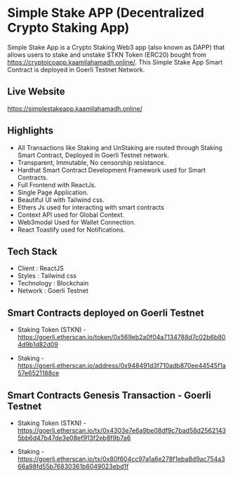 # Simple Stake APP (Decentralized Crypto Staking App)

Simple Stake App is a Crypto Staking Web3 app (also known as DAPP) that allows users to stake and unstake STKN Token (ERC20) bought from https://cryptoicoapp.kaamilahamadh.online/.
This Simple Stake App Smart Contract is deployed in Goerli Testnet Network.

## Live Website

https://simplestakeapp.kaamilahamadh.online/

## Highlights

- All Transactions like Staking and UnStaking are routed through Staking Smart Contract, Deployed in Goerli Testnet network.
- Transparent, Immutable, No censorship resistance.
- Hardhat Smart Contract Development Framework used for Smart Contracts.
- Full Frontend with ReactJs.
- Single Page Application.
- Beautiful UI with Tailwind css.
- Ethers Js used for interacting with smart contracts
- Context API used for Global Context.
- Web3modal Used for Wallet Connection.
- React Toastify used for Notifications.

## Tech Stack

- Client : ReactJS
- Styles : Tailwind css
- Technology : Blockchain
- Network : Goerli Testnet

## Smart Contracts deployed on Goerli Testnet

- Staking Token (STKN) - https://goerli.etherscan.io/token/0x569eb2a0f04a7134788d7c02b6b804d9b1d82d09

- Staking - https://goerli.etherscan.io/address/0x948491d3f710adb870ee44545f1a57e6521188ce

## Smart Contracts Genesis Transaction - Goerli Testnet

- Staking Token (STKN) - https://goerli.etherscan.io/tx/0x4303e7e6a9be08df9c7bad58d25621435bb6d47b47de3e08ef913f2eb8f9b7a6

- Staking - https://goerli.etherscan.io/tx/0x80f604cc97a1a6e278f1eba8d9ac754a366a98fd55b76830361b6049023ebd1f
